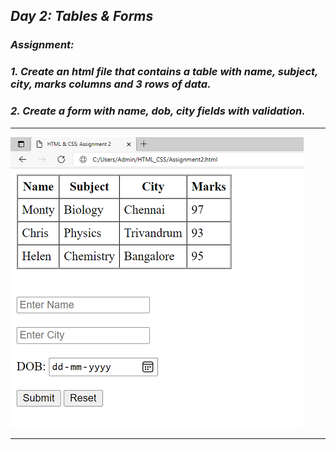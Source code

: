 ## _Day 2: Tables & Forms_
### _Assignment:_ 
### _1. Create an html file that contains a table with name, subject, city, marks columns and 3 rows of data._
### _2. Create a form with name, dob, city fields with validation._
---
![](Files/screenshot.png)

---

